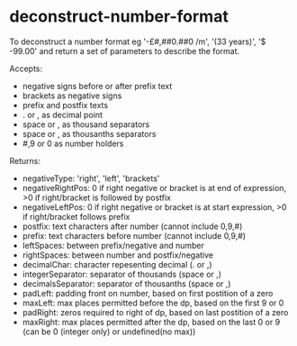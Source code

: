 # deconstruct-number-format
To deconstruct a number format eg '-£#,##0.##0 /m', '(33 years)', '$ -99.00' and return a set of parameters to describe the format.

Accepts:
- negative signs before or after prefix text
- brackets as negative signs
- prefix and postfix texts
- . or , as decimal point
- space or , as thousand separators
- space or , as thousanths separators
- #,9 or 0 as number holders

Returns:
- negativeType: 'right', 'left', 'brackets'
- negativeRightPos: 0 if right negative or bracket is at end of expression, >0 if right/bracket is followed by postfix
- negativeLeftPos: 0 if right negative or bracket is at start expression, >0 if right/bracket follows prefix
- postfix: text characters after number (cannot include 0,9,#)
- prefix: text characters before number (cannot include 0,9,#)
- leftSpaces: between prefix/negative and number
- rightSpaces: between number and postfix/negative 
- decimalChar: character repesenting decimal (. or ,)
- integerSeparator: separator of thousands (space or ,)
- decimalsSeparator: separator of thousanths (space or ,)
- padLeft: padding front on number, based on first postition of a zero
- maxLeft: max places permitted before the dp, based on the first 9 or 0
- padRight: zeros required to right of dp, based on last postition of a zero
- maxRight: max places permitted after the dp, based on the last 0 or 9 (can be 0 (integer only) or undefined(no max))

